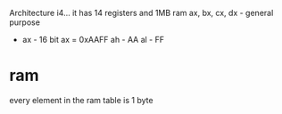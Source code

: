 Architecture i4...
it has 14 registers and 1MB ram
ax, bx, cx, dx - general purpose
- ax - 16 bit
ax = 0xAAFF
ah - AA
al - FF
# ram
every element in the ram table is 1 byte